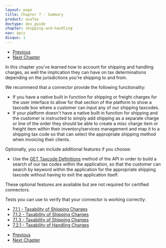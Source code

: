 ```yaml
---
layout: page
title: Chapter 7 - Summary
product: avaTax
doctype: dev_guide
chapter: shipping-and-handling
nav: apis
disqus: 1
---
```


<ul class="pager">
  <li class="previous"><a href="/avatax/dev-guide/shipping-and-handling/taxability-of-handling-charges"><i class="glyphicon glyphicon-chevron-left"></i>Previous</a></li>
  <li class="next"><a href="/avatax/dev-guide/exemptions/">Next Chapter<i class="glyphicon glyphicon-chevron-right"></i></a></li>
</ul>
In this chapter you've learned how to account for shipping and handling charges, as well the implication they can have on tax determinations depending on the jurisdictions you're shipping to and from. 

We recommend that a connector provide the following functionality:
<ul class="dev-guide-list">
  <li>If you have a native built in function for shipping or freight charges for the user interface to allow for that section of the platform to show a taxcode box where a customer can input any of our shipping taxcodes.</li>
  <li>If your platform doesn't have a native built in function for shipping and the customer is instructed to simply add shipping as a separate charge or line of the order they should be able to create a misc charge item or freight item within their inventory/services management and map it to a shipping tax code so that can select the appropriate shipping method when invoicing their clients.</li>
</ul>

Optionally, you can include additional features if you choose:
<ul class="dev-guide-list">
  <li>Use the <a class="dev-guide-link" href="https://rest.avatax.com/swagger/ui/index.html#!/Definitions/ListTaxCodes">GET Taxcode Definitions</a> method of the API in order to build a search of our tax codes within the application, so that the customer can search by keyword within the application for the appropriate shipping taxcode without having to exit the application itself.</li>
</ul>

These optional features are available but are not required for certified connectors.

Tests you can use to verify that your connector is working correctly:
<ul class="dev-guide-list">
    <li><a class="dev-guide-link" href="/avatax/dev-guide/shipping-and-handling/taxability-of-shipping-charges/#test1">7.1.1 - Taxability of Shipping Charges</a></li>
    <li><a class="dev-guide-link" href="/avatax/dev-guide/shipping-and-handling/taxability-of-shipping-charges/#test2">7.1.2 - Taxability of Shipping Charges</a></li>
    <li><a class="dev-guide-link" href="/avatax/dev-guide/shipping-and-handling/taxability-of-shipping-charges/#test3">7.1.3 - Taxability of Shipping Charges</a></li>
    <li><a class="dev-guide-link" href="/avatax/dev-guide/shipping-and-handling/taxability-of-handling-charges/#test1">7.2.1 - Taxability of Handling Charges</a></li>
</ul>

<ul class="pager">
  <li class="previous"><a href="/avatax/dev-guide/shipping-and-handling/taxability-of-handling-charges"><i class="glyphicon glyphicon-chevron-left"></i>Previous</a></li>
  <li class="next"><a href="/avatax/dev-guide/exemptions/">Next Chapter<i class="glyphicon glyphicon-chevron-right"></i></a></li>
</ul>
